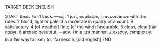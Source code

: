 TARGET DECK
ENGLISH

START
Basic
Fair1
Back: —adj. 1 just, equitable; in accordance with the rules. 2 blond; light or pale. 3 a moderate in quality or amount. B satisfactory. 4 (of weather) fine; (of the wind) favourable. 5 clean, clear (fair copy). 6 archaic beautiful. —adv. 1 in a just manner. 2 exactly, completely.  in a fair way to likely to.  fairness n. [old english]
END
